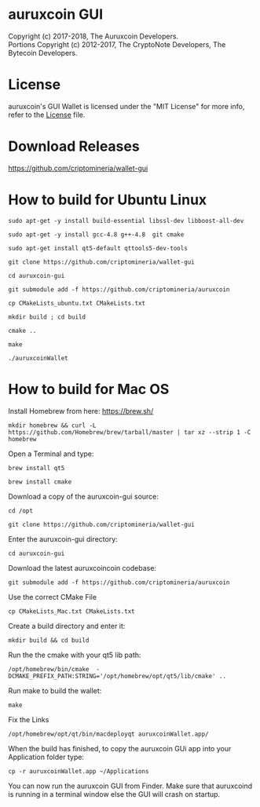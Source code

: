 # auruxcoin GUI

Copyright (c) 2017-2018, The Auruxcoin Developers.   
Portions Copyright (c) 2012-2017, The CryptoNote Developers, The Bytecoin Developers.

# License

auruxcoin's GUI Wallet is licensed under the "MIT License" for more info, refer to the [License](LICENSE) file.

# Download Releases
https://github.com/criptomineria/wallet-gui


# How to build for Ubuntu Linux

```sudo apt-get -y install build-essential libssl-dev libboost-all-dev```

```sudo apt-get -y install gcc-4.8 g++-4.8  git cmake```

```sudo apt-get install qt5-default qttools5-dev-tools```


```git clone https://github.com/criptomineria/wallet-gui```

```cd auruxcoin-gui```

```git submodule add -f https://github.com/criptomineria/auruxcoin```

```cp CMakeLists_ubuntu.txt CMakeLists.txt```

```mkdir build ; cd build```

```cmake ..```

```make```

```./auruxcoinWallet```



# How to build for Mac OS

Install Homebrew from here: https://brew.sh/

```mkdir homebrew && curl -L https://github.com/Homebrew/brew/tarball/master | tar xz --strip 1 -C homebrew```

Open a Terminal and type:

```brew install qt5```

```brew install cmake```

Download a copy of the auruxcoin-gui source:

```cd /opt```

```git clone https://github.com/criptomineria/wallet-gui```

Enter the auruxcoin-gui directory:

```cd auruxcoin-gui```

Download the latest auruxcoincoin codebase:

```git submodule add -f https://github.com/criptomineria/auruxcoin```

Use the correct CMake File

```cp CMakeLists_Mac.txt CMakeLists.txt```

Create a build directory and enter it:

```mkdir build && cd build```

Run the the cmake with your qt5 lib path:

```/opt/homebrew/bin/cmake  -DCMAKE_PREFIX_PATH:STRING='/opt/homebrew/opt/qt5/lib/cmake' ..```

Run make to build the wallet:

```make```

Fix the Links

```/opt/homebrew/opt/qt/bin/macdeployqt auruxcoinWallet.app/```


When the build has finished, to copy the auruxcoin GUi app into your Application folder type:

```cp -r auruxcoinWallet.app ~/Applications```

You can now run the auruxcoin GUI from Finder. Make sure that auruxcoind is running in a terminal window else the GUI will crash on startup.
